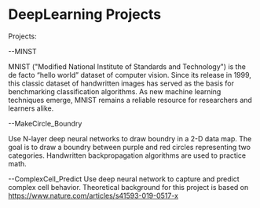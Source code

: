 # DeepLearning Projects 
Projects:

--MINST

MNIST ("Modified National Institute of Standards and Technology") is the de facto “hello world” dataset of computer vision. Since its release in 1999, this classic dataset of handwritten images has served as the basis for benchmarking classification algorithms. As new machine learning techniques emerge, MNIST remains a reliable resource for researchers and learners alike.

--MakeCircle_Boundry

Use N-layer deep neural networks to draw boundry in a 2-D data map. The goal is to draw a boundry between purple and red circles representing two categories. Handwritten backpropagation algorithms are used to practice math. 

--ComplexCell_Predict
Use deep neural network to capture and predict complex cell behavior. Theoretical background for this project is based on https://www.nature.com/articles/s41593-019-0517-x
